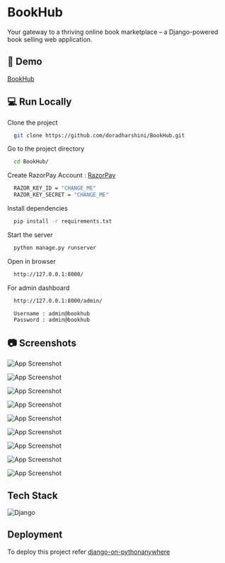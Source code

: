 # BookHub

Your gateway to a thriving online book marketplace – a Django-powered book selling web application.

## 🚀 Demo

[BookHub](https://bookhubb.pythonanywhere.com)

## 💻 Run Locally

Clone the project

```bash
  git clone https://github.com/doradharshini/BookHub.git
```

Go to the project directory

```bash
  cd BookHub/
```
 
Create RazorPay Account : [RazorPay](https://www.geeksforgeeks.org/razorpay-integration-in-django/)

```bash
  RAZOR_KEY_ID = "CHANGE_ME"
  RAZOR_KEY_SECRET = "CHANGE_ME"
```

Install dependencies

```bash
  pip install -r requirements.txt
```

Start the server

```bash
  python manage.py runserver
```

Open in browser

```bash
  http://127.0.0.1:8000/
```

For admin dashboard

```bash
  http://127.0.0.1:8000/admin/

  Username : admin@bookhub
  Password : admin@bookhub
```


## 📷 Screenshots

![App Screenshot](https://i.postimg.cc/9MJYqNL0/Picture1.png)

![App Screenshot](https://i.postimg.cc/SxCLGKgw/Picture2.png)

![App Screenshot](https://i.postimg.cc/rmn5pRpt/Picture3.png)

![App Screenshot](https://i.postimg.cc/PqHWVkcN/Picture4.png)

![App Screenshot](https://i.postimg.cc/wMMc5crV/Picture5.png)

![App Screenshot](https://i.postimg.cc/T1sjt5MX/Picture6.png)

![App Screenshot](https://i.postimg.cc/3rfZ8Vyb/Picture7.png)

![App Screenshot](https://i.postimg.cc/qMtxzwyB/Picture8.png)

![App Screenshot](https://i.postimg.cc/hPHbxm1L/Picture9.png)


## Tech Stack

![Django](https://img.shields.io/badge/django-%23092E20.svg?style=for-the-badge&logo=django&logoColor=white)


## Deployment

To deploy this project refer 
[django-on-pythonanywhere](https://zappycode.com/tutorials/deploy-django-project-on-pythonanywhere)
